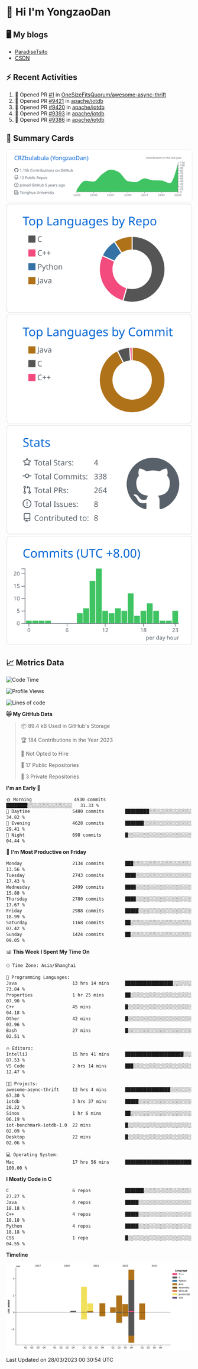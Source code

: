 # 👋 Hi I'm YongzaoDan

## 🖥 My blogs
  + [ParadiseTsito](https://www.paradisetsito.love/)
  + [CSDN](https://blog.csdn.net/CRZbulabula?type=blog)

## ⚡ Recent Activities
<!--START_SECTION:activity-->
1. 💪 Opened PR [#1](https://github.com/OneSizeFitsQuorum/awesome-async-thrift/pull/1) in [OneSizeFitsQuorum/awesome-async-thrift](https://github.com/OneSizeFitsQuorum/awesome-async-thrift)
2. 💪 Opened PR [#9421](https://github.com/apache/iotdb/pull/9421) in [apache/iotdb](https://github.com/apache/iotdb)
3. 💪 Opened PR [#9420](https://github.com/apache/iotdb/pull/9420) in [apache/iotdb](https://github.com/apache/iotdb)
4. 💪 Opened PR [#9393](https://github.com/apache/iotdb/pull/9393) in [apache/iotdb](https://github.com/apache/iotdb)
5. 💪 Opened PR [#9386](https://github.com/apache/iotdb/pull/9386) in [apache/iotdb](https://github.com/apache/iotdb)
<!--END_SECTION:activity-->

## 🎑 Summary Cards

[![](https://raw.githubusercontent.com/CRZbulabula/CRZbulabula/main/profile-summary-card-output/github/0-profile-details.svg)](https://github.com/vn7n24fzkq/github-profile-summary-cards)
[![](https://raw.githubusercontent.com/CRZbulabula/CRZbulabula/main/profile-summary-card-output/github/1-repos-per-language.svg)](https://github.com/vn7n24fzkq/github-profile-summary-cards) [![](https://raw.githubusercontent.com/CRZbulabula/CRZbulabula/main/profile-summary-card-output/github/2-most-commit-language.svg)](https://github.com/vn7n24fzkq/github-profile-summary-cards)
[![](https://raw.githubusercontent.com/CRZbulabula/CRZbulabula/main/profile-summary-card-output/github/3-stats.svg)](https://github.com/vn7n24fzkq/github-profile-summary-cards) [![](https://raw.githubusercontent.com/CRZbulabula/CRZbulabula/main/profile-summary-card-output/github/4-productive-time.svg)](https://github.com/vn7n24fzkq/github-profile-summary-cards)

## 📈 Metrics Data

<!--START_SECTION:waka-->
![Code Time](http://img.shields.io/badge/Code%20Time-27%20hrs%2029%20mins-blue)

![Profile Views](http://img.shields.io/badge/Profile%20Views-500-blue)

![Lines of code](https://img.shields.io/badge/From%20Hello%20World%20I%27ve%20Written-14.9%20million%20lines%20of%20code-blue)

**🐱 My GitHub Data** 

> 📦 89.4 kB Used in GitHub's Storage 
 > 
> 🏆 184 Contributions in the Year 2023
 > 
> 🚫 Not Opted to Hire
 > 
> 📜 17 Public Repositories 
 > 
> 🔑 3 Private Repositories 
 > 
**I'm an Early 🐤** 

```text
🌞 Morning                4930 commits        ████████░░░░░░░░░░░░░░░░░   31.33 % 
🌆 Daytime                5480 commits        █████████░░░░░░░░░░░░░░░░   34.82 % 
🌃 Evening                4628 commits        ███████░░░░░░░░░░░░░░░░░░   29.41 % 
🌙 Night                  698 commits         █░░░░░░░░░░░░░░░░░░░░░░░░   04.44 % 
```
📅 **I'm Most Productive on Friday** 

```text
Monday                   2134 commits        ███░░░░░░░░░░░░░░░░░░░░░░   13.56 % 
Tuesday                  2743 commits        ████░░░░░░░░░░░░░░░░░░░░░   17.43 % 
Wednesday                2499 commits        ████░░░░░░░░░░░░░░░░░░░░░   15.88 % 
Thursday                 2780 commits        ████░░░░░░░░░░░░░░░░░░░░░   17.67 % 
Friday                   2988 commits        █████░░░░░░░░░░░░░░░░░░░░   18.99 % 
Saturday                 1168 commits        ██░░░░░░░░░░░░░░░░░░░░░░░   07.42 % 
Sunday                   1424 commits        ██░░░░░░░░░░░░░░░░░░░░░░░   09.05 % 
```


📊 **This Week I Spent My Time On** 

```text
🕑︎ Time Zone: Asia/Shanghai

💬 Programming Languages: 
Java                     13 hrs 14 mins      ██████████████████░░░░░░░   73.84 % 
Properties               1 hr 25 mins        ██░░░░░░░░░░░░░░░░░░░░░░░   07.90 % 
C++                      45 mins             █░░░░░░░░░░░░░░░░░░░░░░░░   04.18 % 
Other                    42 mins             █░░░░░░░░░░░░░░░░░░░░░░░░   03.96 % 
Bash                     27 mins             █░░░░░░░░░░░░░░░░░░░░░░░░   02.51 % 

🔥 Editors: 
IntelliJ                 15 hrs 41 mins      ██████████████████████░░░   87.53 % 
VS Code                  2 hrs 14 mins       ███░░░░░░░░░░░░░░░░░░░░░░   12.47 % 

🐱‍💻 Projects: 
awesome-async-thrift     12 hrs 4 mins       █████████████████░░░░░░░░   67.30 % 
iotdb                    3 hrs 37 mins       █████░░░░░░░░░░░░░░░░░░░░   20.22 % 
Sinos                    1 hr 6 mins         ██░░░░░░░░░░░░░░░░░░░░░░░   06.19 % 
iot-benchmark-iotdb-1.0  22 mins             █░░░░░░░░░░░░░░░░░░░░░░░░   02.09 % 
Desktop                  22 mins             █░░░░░░░░░░░░░░░░░░░░░░░░   02.06 % 

💻 Operating System: 
Mac                      17 hrs 56 mins      █████████████████████████   100.00 % 
```

**I Mostly Code in C** 

```text
C                        6 repos             ███████░░░░░░░░░░░░░░░░░░   27.27 % 
Java                     4 repos             █████░░░░░░░░░░░░░░░░░░░░   18.18 % 
C++                      4 repos             █████░░░░░░░░░░░░░░░░░░░░   18.18 % 
Python                   4 repos             █████░░░░░░░░░░░░░░░░░░░░   18.18 % 
CSS                      1 repo              █░░░░░░░░░░░░░░░░░░░░░░░░   04.55 % 
```



**Timeline**

![Lines of Code chart](https://raw.githubusercontent.com/CRZbulabula/CRZbulabula/main/assets/bar_graph.png)


 Last Updated on 28/03/2023 00:30:54 UTC
<!--END_SECTION:waka-->

